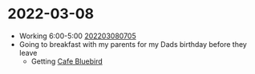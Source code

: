 # 2022-03-08
- Working 6:00-5:00 [202203080705](202203080705.md)  
- Going to breakfast with my parents for my Dads birthday before they leave  
	- Getting [Cafe Bluebird](https://www.cafebluebird.net/)